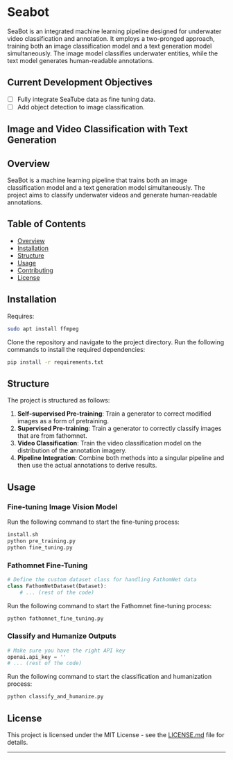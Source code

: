 # Seabot
SeaBot is an integrated machine learning pipeline designed for underwater video classification and annotation. It employs a two-pronged approach, training both an image classification model and a text generation model simultaneously. The image model classifies underwater entities, while the text model generates human-readable annotations.

## Current Development Objectives
- [ ] Fully integrate SeaTube data as fine tuning data.
- [ ] Add object detection to image classification.

## Image and Video Classification with Text Generation

## Overview

SeaBot is a machine learning pipeline that trains both an image classification model and a text generation model simultaneously. The project aims to classify underwater videos and generate human-readable annotations.

## Table of Contents

- [Overview](#overview)
- [Installation](#installation)
- [Structure](#structure)
- [Usage](#usage)
- [Contributing](#contributing)
- [License](#license)

## Installation

Requires:

```bash
sudo apt install ffmpeg
```
Clone the repository and navigate to the project directory. Run the following commands to install the required dependencies:

```bash
pip install -r requirements.txt
```

## Structure

The project is structured as follows:

1. **Self-supervised Pre-training**: Train a generator to correct modified images as a form of pretraining.
2. **Supervised Pre-training**: Train a generator to correctly classify images that are from fathomnet.
3. **Video Classification**: Train the video classification model on the distribution of the annotation imagery.
4. **Pipeline Integration**: Combine both methods into a singular pipeline and then use the actual annotations to derive results.

## Usage

### Fine-tuning Image Vision Model

Run the following command to start the fine-tuning process:

```bash
install.sh
python pre_training.py
python fine_tuning.py
```

### Fathomnet Fine-Tuning

```python
# Define the custom dataset class for handling FathomNet data
class FathomNetDataset(Dataset):
    # ... (rest of the code)
```

Run the following command to start the Fathomnet fine-tuning process:

```bash
python fathomnet_fine_tuning.py
```

### Classify and Humanize Outputs

```python
# Make sure you have the right API key
openai.api_key = ''
# ... (rest of the code)
```

Run the following command to start the classification and humanization process:

```bash
python classify_and_humanize.py
```

## License

This project is licensed under the MIT License - see the [LICENSE.md](LICENSE.md) file for details.

---

